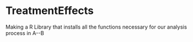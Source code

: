 # TreatmentEffects
Making a R Library that installs all the functions necessary for our analysis process in A--B
